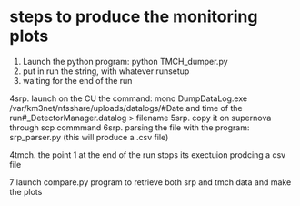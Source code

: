 # steps to produce the monitoring plots 

1. Launch the python program: python TMCH_dumper.py
2. put in run the string, with whatever runsetup
3. waiting for the end of the run

4srp. launch on the CU the command: mono DumpDataLog.exe /var/km3net/nfsshare/uploads/datalogs/#Date and time of the run#_DetectorManager.datalog > filename
5srp. copy it on supernova through scp commmand
6srp. parsing the file with the program: srp_parser.py (this will produce a .csv file)

4tmch. the point 1 at the end of the run stops its exectuion prodcing a csv file 

7 launch compare.py program to retrieve both srp and tmch data and make the plots
